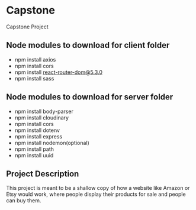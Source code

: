 # Capstone

Capstone Project

## Node modules to download for client folder

- npm install axios
- npm install cors
- npm install react-router-dom@5.3.0
- npm install sass

## Node modules to download for server folder

- npm install body-parser
- npm install cloudinary
- npm install cors
- npm install dotenv
- npm install express
- npm install nodemon(optional)
- npm install path
- npm install uuid

## Project Description

This project is meant to be a shallow copy of how a website like Amazon or Etsy would work, where
people display their products for sale and people can buy them.